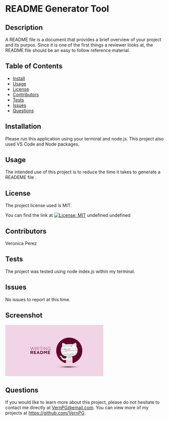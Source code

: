 # README Generator Tool


  ## Description 
  A README file is a document that provides a brief overview of your project and its purpos. Since it is one of the first things a reviewer looks at, the  README file should be an easy to follow reference material. 

  ## Table of Contents
  * [Install](#install)
  * [Usage](#usage)
  * [License](#license)
  * [Contributors](#contributors)
  * [Tests](#tests)
  * [Issues](#issues)
  * [Questions](#questions)
  
  ## Installation 
   Please run this application using your terminal and node.js. This project also used VS Code and Node packages.


  ## Usage 
   The intended use of this project is to reduce the time it takes to generate a READEME file . 

  ## License 
  The project license used is MIT.

  You can find the link at [![License: MIT](https://img.shields.io/badge/License-MIT-yellow.svg)](https://opensource.org/licenses/MIT)
  undefined
  undefined

  ## Contributors 
  Veronica Perez

  ## Tests
   The project was tested using node index.js within my terminal.

  ## Issues
  No issues to report at this time. 

  ## Screenshot
  ![Preview image](./assets/images/readme_img.png) 


  ## Questions
  If you would like to learn more about this project, please do not hesitate to contact me directly at VernPG@email.com. You can view more of my projects at https://github.com/VernPG.
